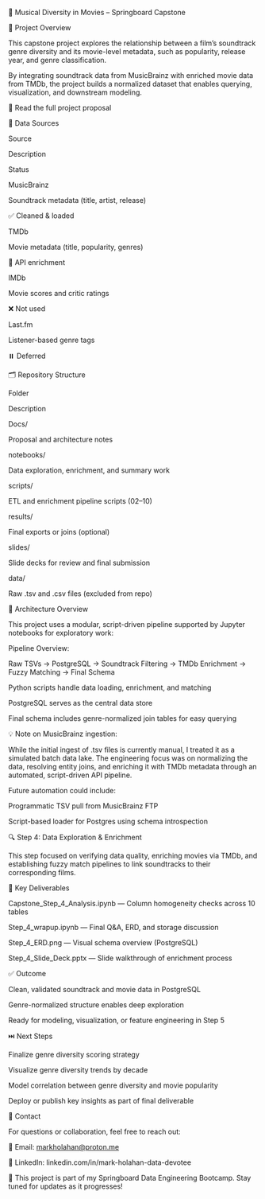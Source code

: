 🎵 Musical Diversity in Movies – Springboard Capstone

📌 Project Overview

This capstone project explores the relationship between a film’s soundtrack genre diversity and its movie-level metadata, such as popularity, release year, and genre classification.

By integrating soundtrack data from MusicBrainz with enriched movie data from TMDb, the project builds a normalized dataset that enables querying, visualization, and downstream modeling.

📄 Read the full project proposal

📂 Data Sources

Source

Description

Status

MusicBrainz

Soundtrack metadata (title, artist, release)

✅ Cleaned & loaded

TMDb

Movie metadata (title, popularity, genres)

🔄 API enrichment

IMDb

Movie scores and critic ratings

❌ Not used

Last.fm

Listener-based genre tags

⏸️ Deferred

🗂️ Repository Structure

Folder

Description

Docs/

Proposal and architecture notes

notebooks/

Data exploration, enrichment, and summary work

scripts/

ETL and enrichment pipeline scripts (02–10)

results/

Final exports or joins (optional)

slides/

Slide decks for review and final submission

data/

Raw .tsv and .csv files (excluded from repo)

🧱 Architecture Overview

This project uses a modular, script-driven pipeline supported by Jupyter notebooks for exploratory work:

Pipeline Overview:

Raw TSVs → PostgreSQL → Soundtrack Filtering → TMDb Enrichment → Fuzzy Matching → Final Schema

Python scripts handle data loading, enrichment, and matching

PostgreSQL serves as the central data store

Final schema includes genre-normalized join tables for easy querying

💡 Note on MusicBrainz ingestion:

While the initial ingest of .tsv files is currently manual, I treated it as a simulated batch data lake. The engineering focus was on normalizing the data, resolving entity joins, and enriching it with TMDb metadata through an automated, script-driven API pipeline.

Future automation could include:

Programmatic TSV pull from MusicBrainz FTP

Script-based loader for Postgres using schema introspection

🔍 Step 4: Data Exploration & Enrichment

This step focused on verifying data quality, enriching movies via TMDb, and establishing fuzzy match pipelines to link soundtracks to their corresponding films.

📁 Key Deliverables

Capstone_Step_4_Analysis.ipynb — Column homogeneity checks across 10 tables

Step_4_wrapup.ipynb — Final Q&A, ERD, and storage discussion

Step_4_ERD.png — Visual schema overview (PostgreSQL)

Step_4_Slide_Deck.pptx — Slide walkthrough of enrichment process

✅ Outcome

Clean, validated soundtrack and movie data in PostgreSQL

Genre-normalized structure enables deep exploration

Ready for modeling, visualization, or feature engineering in Step 5

⏭️ Next Steps

Finalize genre diversity scoring strategy

Visualize genre diversity trends by decade

Model correlation between genre diversity and movie popularity

Deploy or publish key insights as part of final deliverable

🤝 Contact

For questions or collaboration, feel free to reach out:

📧 Email: markholahan@proton.me

🔗 LinkedIn: linkedin.com/in/mark-holahan-data-devotee

🧠 This project is part of my Springboard Data Engineering Bootcamp. Stay tuned for updates as it progresses!

